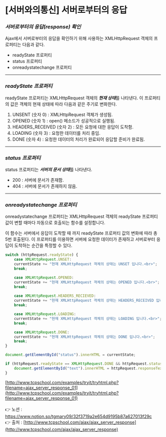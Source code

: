 # [서버와의통신] **서버로부터의 응답**

### *서버로부터의 응답(response) 확인*

Ajax에서 서버로부터의 응답을 확인하기 위해 사용하는 XMLHttpRequest 객체의 프로퍼티는 
다음과 같다.

- readyState 프로퍼티
- status 프로퍼티
- onreadystatechange 프로퍼티

---

### ***readyState 프로퍼티***

readyState 프로퍼티는 XMLHttpRequest 객체의 ***현재 상태***를 나타낸다. 
이 프로퍼티의 값은 객체의 현재 상태에 따라 다음과 같은 주기로 변화한다.

1. UNSENT (숫자 0) : XMLHttpRequest 객체가 생성됨.
2. OPENED (숫자 1) : open() 메소드가 성공적으로 실행됨.
3. HEADERS_RECEIVED (숫자 2) : 모든 요청에 대한 응답이 도착함.
4. LOADING (숫자 3) : 요청한 데이터를 처리 중임.
5. DONE (숫자 4) : 요청한 데이터의 처리가 완료되어 응답할 준비가 완료됨.

---

### ***status 프로퍼티***

status 프로퍼티는 ***서버의 문서 상태***를 나타낸다.

- 200 : 서버에 문서가 존재함.
- 404 : 서버에 문서가 존재하지 않음.

---

### ***onreadystatechange 프로퍼티***

onreadystatechange 프로퍼티는 XMLHttpRequest 객체의 readyState 프로퍼티 값이 변할 때마다 
자동으로 호출되는 함수를 설정합니다.

이 함수는 서버에서 응답이 도착할 때 까지 readyState 프로퍼티 값의 변화에 따라 총 5번 호출된다. 이 프로퍼티를 이용하면 서버에 요청한 데이터가 존재하고 서버로부터 응답이 도착하는 순간을 
특정할 수 있다.

```jsx
switch (httpRequest.readyState) {
	case XMLHttpRequest.UNSET:
	currentState += "현재 XMLHttpRequest 객체의 상태는 UNSET 입니다.<br>";
	break;

	case XMLHttpRequest.OPENED:
	currentState += "현재 XMLHttpRequest 객체의 상태는 OPENED 입니다.<br>";
	break;
	
	case XMLHttpRequest.HEADERS_RECIEVED:
	currentState += "현재 XMLHttpRequest 객체의 상태는 HEADERS_RECEIVED 입니다.<br>";
	break;

	case XMLHttpRequest.LOADING:
	currentState += "현재 XMLHttpRequest 객체의 상태는 LOADING 입니다.<br>";
	break;

	case XMLHttpRequest.DONE:
	currentState += "현재 XMLHttpRequest 객체의 상태는 DONE 입니다.<br>";
	break;
}

document.getElementById("status").innerHTML = currentState;

if (httpRequest.readyState == XMLHttpRequest.DONE && httpRequest.status == 200 ) {
	document.getElementById("text").innerHTML = httpRequest.responseText;
}
```

[http://www.tcpschool.com/examples/tryit/tryhtml.php?filename=ajax_server_response_01](http://www.tcpschool.com/examples/tryit/tryhtml.php?filename=ajax_server_response_01)
<br><br>
👉 노션 : https://www.notion.so/tgmary09/32f3719a2e654d9195b87a627013f29c
<br>
👉 출처 : [http://www.tcpschool.com/ajax/ajax_server_response](http://www.tcpschool.com/ajax/ajax_server_response)
